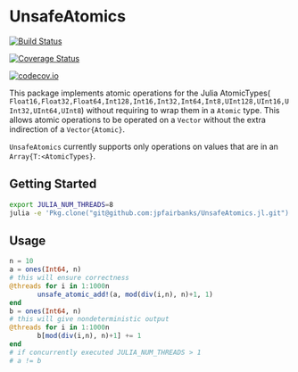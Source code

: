 # UnsafeAtomics

[![Build Status](https://travis-ci.org/jpfairbanks/UnsafeAtomics.jl.svg?branch=master)](https://travis-ci.org/jpfairbanks/UnsafeAtomics.jl)

[![Coverage Status](https://coveralls.io/repos/jpfairbanks/UnsafeAtomics.jl/badge.svg?branch=master&service=github)](https://coveralls.io/github/jpfairbanks/UnsafeAtomics.jl?branch=master)

[![codecov.io](http://codecov.io/github/jpfairbanks/UnsafeAtomics.jl/coverage.svg?branch=master)](http://codecov.io/github/jpfairbanks/UnsafeAtomics.jl?branch=master)

This package implements atomic operations for the Julia AtomicTypes(
`Float16,Float32,Float64,Int128,Int16,Int32,Int64,Int8,UInt128,UInt16,UInt32,UInt64,UInt8`)
without requiring to wrap them in a `Atomic` type. This allows atomic
operations to be operated on a `Vector` without the extra indirection of a
`Vector{Atomic}`.

`UnsafeAtomics` currently supports only operations on values that are in an `Array{T:<AtomicTypes}`.

## Getting Started

```bash
export JULIA_NUM_THREADS=8
julia -e 'Pkg.clone("git@github.com:jpfairbanks/UnsafeAtomics.jl.git")'
```

## Usage

```julia
n = 10
a = ones(Int64, n)
# this will ensure correctness
@threads for i in 1:1000n
       unsafe_atomic_add!(a, mod(div(i,n), n)+1, 1)
end
b = ones(Int64, n)
# this will give nondeterministic output
@threads for i in 1:1000n
       b[mod(div(i,n), n)+1] += 1
end
# if concurrently executed JULIA_NUM_THREADS > 1
# a != b
```
